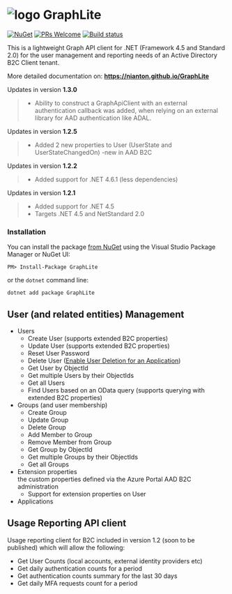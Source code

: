 # ![logo](https://raw.githubusercontent.com/nianton/GraphLite/master/graphlite.png) GraphLite

[![NuGet](https://img.shields.io/nuget/dt/GraphLite.svg)](https://www.nuget.org/packages/GraphLite/)
[![PRs Welcome](https://img.shields.io/badge/PRs-welcome-brightgreen.svg?style=flat)](http://makeapullrequest.com)
[![Build status](https://dev.azure.com/nianton/GraphLite/_apis/build/status/GraphLite-CI)](https://dev.azure.com/nianton/GraphLite/_build/latest?definitionId=1)

This is a lightweight Graph API client for .NET (Framework 4.5 and Standard 2.0) for the user management and reporting needs of an Active Directory B2C Client tenant. 

More detailed documentation on: **https://nianton.github.io/GraphLite**

Updates in version **1.3.0**
> * Ability to construct a GraphApiClient with an external authentication callback was added, when relying on an external library for AAD authentication like ADAL.

Updates in version **1.2.5**
> * Added 2 new properties to User (UserState and UserStateChangedOn) -new in AAD B2C

Updates in version **1.2.2**
> * Added support for .NET 4.6.1 (less dependencies)

Updates in version **1.2.1**
> * Added support for .NET 4.5
> * Targets .NET 4.5 and NetStandard 2.0

### Installation
You can install the package [from NuGet](http://nuget.org/packages/GraphLite/) using the Visual Studio Package Manager or NuGet UI:

```
PM> Install-Package GraphLite
```

or the `dotnet` command line:

```
dotnet add package GraphLite
```

## User (and related entities) Management
* Users
  * Create User (supports extended B2C properties)
  * Update User (supports extended B2C properties)
  * Reset User Password
  * Delete User ([Enable User Deletion for an Application](https://docs.microsoft.com/en-us/azure/active-directory-b2c/active-directory-b2c-devquickstarts-graph-dotnet#configure-delete-permissions-for-your-application))
  * Get User by ObjectId
  * Get multiple Users by their ObjectIds
  * Get all Users
  * Find Users based on an OData query (supports querying with extended B2C properties)
* Groups (and user membership)
  * Create Group
  * Update Group
  * Delete Group
  * Add Member to Group
  * Remove Member from Group
  * Get Group by ObjectId
  * Get multiple Groups by their ObjectIds
  * Get all Groups
* Extension properties <br/>the custom properties defined via the Azure Portal AAD B2C administration
  * Support for extension properties on User
* Applications

## Usage Reporting API client
Usage reporting client for B2C included in version 1.2 (soon to be published) which will allow the following:
* Get User Counts (local accounts, external identity providers etc)
* Get daily authentication counts for a period
* Get authentication counts summary for the last 30 days
* Get daily MFA requests count for a period
